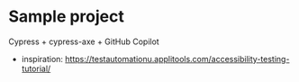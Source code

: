 # Sample project 
Cypress + cypress-axe + GitHub Copilot
* inspiration: https://testautomationu.applitools.com/accessibility-testing-tutorial/